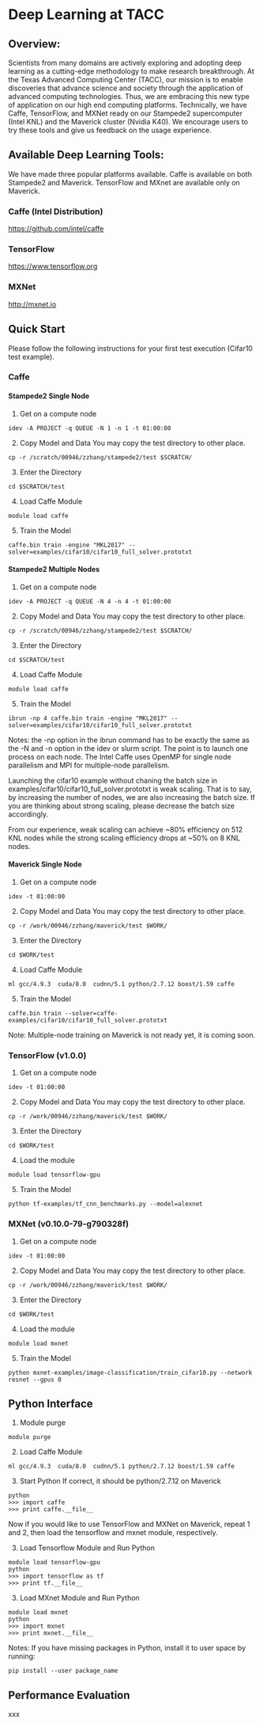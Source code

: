 # Deep Learning at TACC

## Overview: 
Scientists from many domains are actively exploring and adopting deep learning as a cutting-edge methodology to make research breakthrough. 
At the Texas Advanced Computing Center (TACC), our mission is to enable discoveries that advance science and society through the application of advanced computing technologies.
Thus, we are embracing this new type of application on our high end computing platforms.
Technically, we have Caffe, TensorFlow, and MXNet ready on our Stampede2 supercomputer (Intel KNL) and the Maverick cluster (Nvidia K40).
We encourage users to try these tools and give us feedback on the usage experience. 

## Available Deep Learning Tools:
We have made three popular platforms available. 
Caffe is available on both Stampede2 and Maverick.
TensorFlow and MXnet are available only on Maverick.

### Caffe (Intel Distribution)
https://github.com/intel/caffe

### TensorFlow
https://www.tensorflow.org

### MXNet
http://mxnet.io

## Quick Start
Please follow the following instructions for your first test execution (Cifar10 test example).

### Caffe
#### Stampede2 Single Node
1. Get on a compute node
```
idev -A PROJECT -q QUEUE -N 1 -n 1 -t 01:00:00
```

2. Copy Model and Data
You may copy the test directory to other place.
```
cp -r /scratch/00946/zzhang/stampede2/test $SCRATCH/
```

3. Enter the Directory
```
cd $SCRATCH/test
```

4. Load Caffe Module
```
module load caffe
```

5. Train the Model
```
caffe.bin train -engine "MKL2017" --solver=examples/cifar10/cifar10_full_solver.prototxt
```

#### Stampede2 Multiple Nodes
1. Get on a compute node
```
idev -A PROJECT -q QUEUE -N 4 -n 4 -t 01:00:00
```

2. Copy Model and Data
You may copy the test directory to other place.
```
cp -r /scratch/00946/zzhang/stampede2/test $SCRATCH/
```

3. Enter the Directory
```
cd $SCRATCH/test
```

4. Load Caffe Module
```
module load caffe
```

5. Train the Model
```
ibrun -np 4 caffe.bin train -engine "MKL2017" --solver=examples/cifar10/cifar10_full_solver.prototxt
```

Notes: the -np option in the ibrun command has to be exactly the same as the -N and -n option in the idev or slurm script. The point is to launch one process on each node. The Intel Caffe uses OpenMP for single node parallelism and MPI for multiple-node parallelism. 

Launching the cifar10 example without chaning the batch size in examples/cifar10/cifar10_full_solver.prototxt
is weak scaling. That is to say, by increasing the number of nodes, we are also increasing the batch size.
If you are thinking about strong scaling, please decrease the batch size accordingly.

From our experience, weak scaling can achieve ~80% efficiency on 512 KNL nodes while the strong scaling efficiency drops at ~50% on 8 KNL nodes.


#### Maverick Single Node
1. Get on a compute node
```
idev -t 01:00:00
```

2. Copy Model and Data
You may copy the test directory to other place.
```
cp -r /work/00946/zzhang/maverick/test $WORK/
```

3. Enter the Directory
```
cd $WORK/test
```

4. Load Caffe Module
```
ml gcc/4.9.3  cuda/8.0  cudnn/5.1 python/2.7.12 boost/1.59 caffe
```

5. Train the Model
```
caffe.bin train --solver=caffe-examples/cifar10/cifar10_full_solver.prototxt
```

Note: Multiple-node training on Maverick is not ready yet, it is coming soon.

### TensorFlow (v1.0.0)
1. Get on a compute node
```
idev -t 01:00:00
```

2. Copy Model and Data
You may copy the test directory to other place.
```
cp -r /work/00946/zzhang/maverick/test $WORK/
```

3. Enter the Directory
```
cd $WORK/test
```

4. Load the module
```
module load tensorflow-gpu
```

5. Train the Model
```
python tf-examples/tf_cnn_benchmarks.py --model=alexnet
```

### MXNet (v0.10.0-79-g790328f)
1. Get on a compute node
```
idev -t 01:00:00
```

2. Copy Model and Data
You may copy the test directory to other place.
```
cp -r /work/00946/zzhang/maverick/test $WORK/
```

3. Enter the Directory
```
cd $WORK/test
```

4. Load the module
```
module load mxnet
```

5. Train the Model
```
python mxnet-examples/image-classification/train_cifar10.py --network resnet --gpus 0
```

## Python Interface
1. Module purge
```
module purge
```

2. Load Caffe Module
```
ml gcc/4.9.3  cuda/8.0  cudnn/5.1 python/2.7.12 boost/1.59 caffe
```

3. Start Python
If correct, it should be python/2.7.12 on Maverick
```
python
>>> import caffe
>>> print caffe.__file__
```
Now if you would like to use TensorFlow and MXNet on Maverick, repeat 1 and 2, then load the tensorflow and mxnet module, respectively.

3. Load Tensorflow Module and Run Python
```
module load tensorflow-gpu
python
>>> import tensorflow as tf
>>> print tf.__file__
```

3. Load MXnet Module and Run Python
```
module load mxnet
python
>>> import mxnet
>>> print mxnet.__file__
```

Notes: If you have missing packages in Python, install it to user space by running:
```
pip install --user package_name
```


## Performance Evaluation
xxx